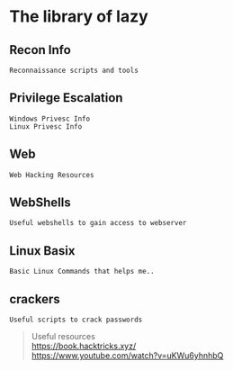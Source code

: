 # The library of lazy

## Recon Info
```
Reconnaissance scripts and tools
```

## Privilege Escalation
```
Windows Privesc Info
Linux Privesc Info
```

## Web
```
Web Hacking Resources
```

## WebShells
```
Useful webshells to gain access to webserver
```

## Linux Basix
```
Basic Linux Commands that helps me..
```

## crackers
```
Useful scripts to crack passwords
```

> Useful resources   
> https://book.hacktricks.xyz/  
> https://www.youtube.com/watch?v=uKWu6yhnhbQ  
